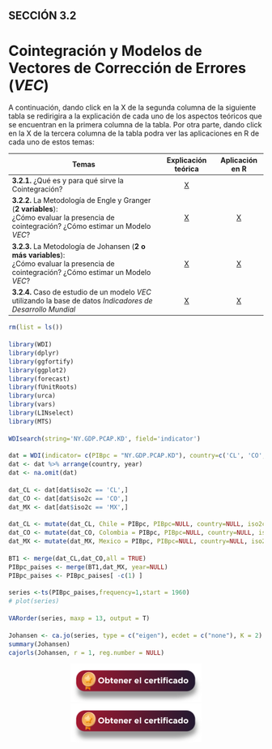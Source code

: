 ## SECCIÓN 3.2
# Cointegración y Modelos de Vectores de Corrección de Errores (_VEC_)

A continuación, dando click en la X de la segunda columna de la siguiente tabla se redirigira a la explicación de cada uno de los aspectos teóricos que se encuentran en la primera columna de la tabla. Por otra parte, dando click en la X de la tercera columna de la tabla podra ver las aplicaciones en R de cada uno de estos temas:

| Temas                                                                                               | Explicación teórica                         |  Aplicación en R   |
|-----------------------------------------------------------------------------------------------------|:-------------------------------------------:|:------------------:|
|  **3.2.1.** ¿Qué es y para qué sirve la Cointegración?                                              |  [X](Seccion03_02_01_T/Readme.md)                     | 
|  **3.2.2.** La Metodología de Engle y Granger (**2 variables**): <br> ¿Cómo evaluar la presencia de cointegración? ¿Cómo estimar un Modelo $VEC$? |  [X](Seccion03_02_02_T/Readme.md)     | [X](Seccion02_02_ZA_R/Readme.md)     |
| **3.2.3.** La Metodología de Johansen (**2 o más variables**): <br> ¿Cómo evaluar la presencia de cointegración? ¿Cómo estimar un Modelo $VEC$?   |  [X](Seccion03_02_03_T/Readme.md) | [X](Seccion03_02_03_R/Readme.md) |
| **3.2.4.** Caso de estudio de un modelo $VEC$ utilizando la base de datos _Indicadores de Desarrollo Mundial_  |  [X](Seccion03_02_04_T/Readme.md)           | [X](Seccion02_02_ADFGLS_R/Readme.md) |


``` r
rm(list = ls())

library(WDI)
library(dplyr)
library(ggfortify)
library(ggplot2)
library(forecast)
library(fUnitRoots)
library(urca)
library(vars)
library(LINselect)
library(MTS)

WDIsearch(string='NY.GDP.PCAP.KD', field='indicator')

dat = WDI(indicator= c(PIBpc = "NY.GDP.PCAP.KD"), country=c('CL', 'CO', 'MX'), language = "es")
dat <- dat %>% arrange(country, year)
dat <- na.omit(dat)

dat_CL <- dat[dat$iso2c == 'CL',]
dat_CO <- dat[dat$iso2c == 'CO',]
dat_MX <- dat[dat$iso2c == 'MX',]

dat_CL <- mutate(dat_CL, Chile = PIBpc, PIBpc=NULL, country=NULL, iso2c=NULL, iso3c=NULL)
dat_CO <- mutate(dat_CO, Colombia = PIBpc, PIBpc=NULL, country=NULL, iso2c=NULL, iso3c=NULL)
dat_MX <- mutate(dat_MX, Mexico = PIBpc, PIBpc=NULL, country=NULL, iso2c=NULL, iso3c=NULL)

BT1 <- merge(dat_CL,dat_CO,all = TRUE)
PIBpc_paises <- merge(BT1,dat_MX, year=NULL)
PIBpc_paises <- PIBpc_paises[ -c(1) ]

series <-ts(PIBpc_paises,frequency=1,start = 1960)
# plot(series)

VARorder(series, maxp = 13, output = T)

Johansen <- ca.jo(series, type = c("eigen"), ecdet = c("none"), K = 2)
summary(Johansen)
cajorls(Johansen, r = 1, reg.number = NULL)

```

<div align="center"><a href="https://enlace-academico.escuelaing.edu.co/psc/FORMULARIO/EMPLOYEE/SA/c/EC_LOCALIZACION_RE.LC_FRM_ADMEDCO_FL.GBL" target="_blank"><img src="https://github.com/alvaroperdomo/World-Econometrics/blob/main/.icons/IconCEHBotonCertificado.png" alt="World-Econometrics" width="260" border="0" /></a></div>

<div align="center"><a href="https://enlace-academico.escuelaing.edu.co/psc/FORMULARIO/EMPLOYEE/SA/c/EC_LOCALIZACION_RE.LC_FRM_ADMEDCO_FL.GBL" target="_blank"><img src="https://github.com/alvaroperdomo/World-Econometrics/blob/main/.icons/IconCEHBotonCertificado.png" alt="World-Econometrics" width="260" border="0" /></a></div>

